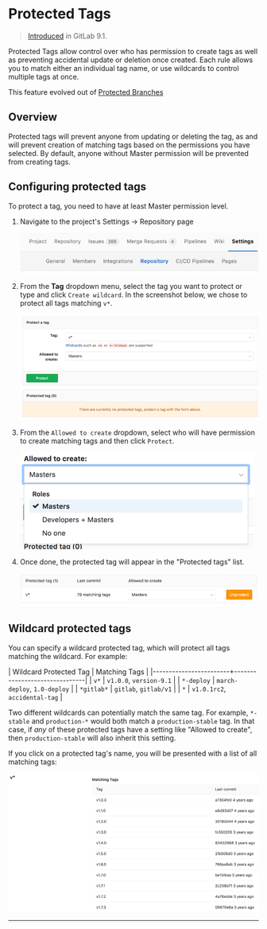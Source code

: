 # Protected Tags

> [Introduced][ce-10356] in GitLab 9.1.

Protected Tags allow control over who has permission to create tags as well as preventing accidental update or deletion once created. Each rule allows you to match either an individual tag name, or use wildcards to control multiple tags at once.

This feature evolved out of [Protected Branches](protected_branches.md)

## Overview

Protected tags will prevent anyone from updating or deleting the tag, as and will prevent creation of matching tags based on the permissions you have selected. By default, anyone without Master permission will be prevented from creating tags.


## Configuring protected tags

To protect a tag, you need to have at least Master permission level.

1. Navigate to the project's Settings -> Repository page

    ![Repository Settings](img/project_repository_settings.png)

1. From the **Tag** dropdown menu, select the tag you want to protect or type and click `Create wildcard`. In the screenshot below, we chose to protect all tags matching `v*`.

    ![Protected tags page](img/protected_tags_page.png)

1. From the `Allowed to create` dropdown, select who will have permission to create matching tags and then click `Protect`.

    ![Allowed to create tags dropdown](img/protected_tags_permissions_dropdown.png)

1. Once done, the protected tag will appear in the "Protected tags" list.

    ![Protected tags list](img/protected_tags_list.png)

## Wildcard protected tags

You can specify a wildcard protected tag, which will protect all tags
matching the wildcard. For example:

| Wildcard Protected Tag | Matching Tags                 |
|------------------------+-------------------------------|
| `v*`                   | `v1.0.0`, `version-9.1`       |
| `*-deploy`             | `march-deploy`, `1.0-deploy`  |
| `*gitlab*`             | `gitlab`, `gitlab/v1`         |
| `*`                    | `v1.0.1rc2`, `accidental-tag` |


Two different wildcards can potentially match the same tag. For example,
`*-stable` and `production-*` would both match a `production-stable` tag.
In that case, if _any_ of these protected tags have a setting like
"Allowed to create", then `production-stable` will also inherit this setting.

If you click on a protected tag's name, you will be presented with a list of
all matching tags:

![Protected tag matches](img/protected_tag_matches.png)


---

[ce-10356]: https://gitlab.com/gitlab-org/gitlab-ce/merge_requests/10356 "Protected Tags"
